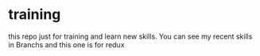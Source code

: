 # training
this repo just for training and learn new skills.
You can see my recent skills in Branchs
and this one is for redux